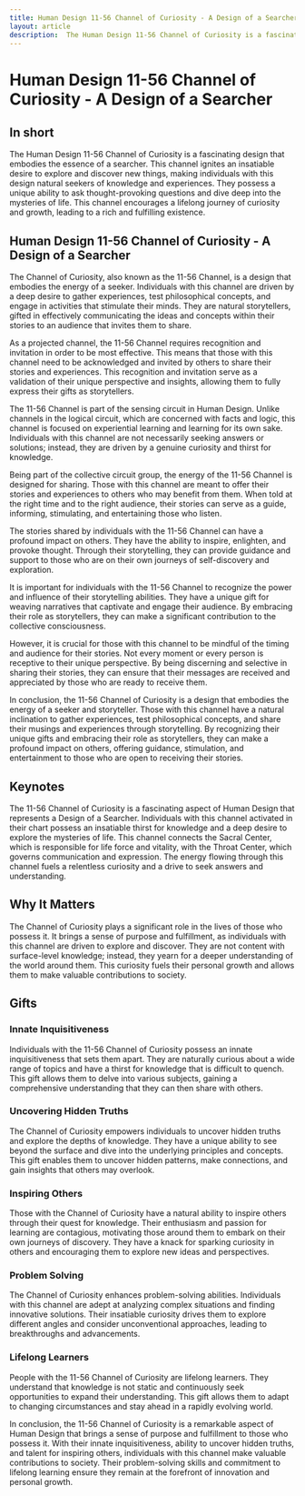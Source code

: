 ```yaml
---
title: Human Design 11-56 Channel of Curiosity - A Design of a Searcher
layout: article
description:  The Human Design 11-56 Channel of Curiosity is a fascinating design that embodies the essence of a searcher. This channel ignites an insatiable desire to explore and discover new things, making individuals with this design natural seekers of knowledge and experiences. They possess a unique ability to ask thought-provoking questions and dive deep into the mysteries of life. This channel encourages a lifelong journey of curiosity and growth, leading to a rich and fulfilling existence.
---
```

# Human Design 11-56 Channel of Curiosity - A Design of a Searcher
## In short
 The Human Design 11-56 Channel of Curiosity is a fascinating design that embodies the essence of a searcher. This channel ignites an insatiable desire to explore and discover new things, making individuals with this design natural seekers of knowledge and experiences. They possess a unique ability to ask thought-provoking questions and dive deep into the mysteries of life. This channel encourages a lifelong journey of curiosity and growth, leading to a rich and fulfilling existence.

## Human Design 11-56 Channel of Curiosity - A Design of a Searcher
The Channel of Curiosity, also known as the 11-56 Channel, is a design that embodies the energy of a seeker. Individuals with this channel are driven by a deep desire to gather experiences, test philosophical concepts, and engage in activities that stimulate their minds. They are natural storytellers, gifted in effectively communicating the ideas and concepts within their stories to an audience that invites them to share.

As a projected channel, the 11-56 Channel requires recognition and invitation in order to be most effective. This means that those with this channel need to be acknowledged and invited by others to share their stories and experiences. This recognition and invitation serve as a validation of their unique perspective and insights, allowing them to fully express their gifts as storytellers.

The 11-56 Channel is part of the sensing circuit in Human Design. Unlike channels in the logical circuit, which are concerned with facts and logic, this channel is focused on experiential learning and learning for its own sake. Individuals with this channel are not necessarily seeking answers or solutions; instead, they are driven by a genuine curiosity and thirst for knowledge.

Being part of the collective circuit group, the energy of the 11-56 Channel is designed for sharing. Those with this channel are meant to offer their stories and experiences to others who may benefit from them. When told at the right time and to the right audience, their stories can serve as a guide, informing, stimulating, and entertaining those who listen.

The stories shared by individuals with the 11-56 Channel can have a profound impact on others. They have the ability to inspire, enlighten, and provoke thought. Through their storytelling, they can provide guidance and support to those who are on their own journeys of self-discovery and exploration.

It is important for individuals with the 11-56 Channel to recognize the power and influence of their storytelling abilities. They have a unique gift for weaving narratives that captivate and engage their audience. By embracing their role as storytellers, they can make a significant contribution to the collective consciousness.

However, it is crucial for those with this channel to be mindful of the timing and audience for their stories. Not every moment or every person is receptive to their unique perspective. By being discerning and selective in sharing their stories, they can ensure that their messages are received and appreciated by those who are ready to receive them.

In conclusion, the 11-56 Channel of Curiosity is a design that embodies the energy of a seeker and storyteller. Those with this channel have a natural inclination to gather experiences, test philosophical concepts, and share their musings and experiences through storytelling. By recognizing their unique gifts and embracing their role as storytellers, they can make a profound impact on others, offering guidance, stimulation, and entertainment to those who are open to receiving their stories.
## Keynotes

The 11-56 Channel of Curiosity is a fascinating aspect of Human Design that represents a Design of a Searcher. Individuals with this channel activated in their chart possess an insatiable thirst for knowledge and a deep desire to explore the mysteries of life. This channel connects the Sacral Center, which is responsible for life force and vitality, with the Throat Center, which governs communication and expression. The energy flowing through this channel fuels a relentless curiosity and a drive to seek answers and understanding.

## Why It Matters

The Channel of Curiosity plays a significant role in the lives of those who possess it. It brings a sense of purpose and fulfillment, as individuals with this channel are driven to explore and discover. They are not content with surface-level knowledge; instead, they yearn for a deeper understanding of the world around them. This curiosity fuels their personal growth and allows them to make valuable contributions to society.

## Gifts

### Innate Inquisitiveness

Individuals with the 11-56 Channel of Curiosity possess an innate inquisitiveness that sets them apart. They are naturally curious about a wide range of topics and have a thirst for knowledge that is difficult to quench. This gift allows them to delve into various subjects, gaining a comprehensive understanding that they can then share with others.

### Uncovering Hidden Truths

The Channel of Curiosity empowers individuals to uncover hidden truths and explore the depths of knowledge. They have a unique ability to see beyond the surface and dive into the underlying principles and concepts. This gift enables them to uncover hidden patterns, make connections, and gain insights that others may overlook.

### Inspiring Others

Those with the Channel of Curiosity have a natural ability to inspire others through their quest for knowledge. Their enthusiasm and passion for learning are contagious, motivating those around them to embark on their own journeys of discovery. They have a knack for sparking curiosity in others and encouraging them to explore new ideas and perspectives.

### Problem Solving

The Channel of Curiosity enhances problem-solving abilities. Individuals with this channel are adept at analyzing complex situations and finding innovative solutions. Their insatiable curiosity drives them to explore different angles and consider unconventional approaches, leading to breakthroughs and advancements.

### Lifelong Learners

People with the 11-56 Channel of Curiosity are lifelong learners. They understand that knowledge is not static and continuously seek opportunities to expand their understanding. This gift allows them to adapt to changing circumstances and stay ahead in a rapidly evolving world.

In conclusion, the 11-56 Channel of Curiosity is a remarkable aspect of Human Design that brings a sense of purpose and fulfillment to those who possess it. With their innate inquisitiveness, ability to uncover hidden truths, and talent for inspiring others, individuals with this channel make valuable contributions to society. Their problem-solving skills and commitment to lifelong learning ensure they remain at the forefront of innovation and personal growth.